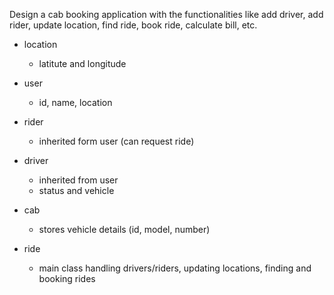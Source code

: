  Design a cab booking application with the functionalities like add driver, add rider, update location, find ride, book ride, calculate bill, etc.
 

- location 
    - latitute and longitude

- user
    - id, name, location

- rider 
    - inherited form user (can request ride)

- driver
    - inherited from user 
    - status and vehicle

    
- cab
    - stores vehicle details (id, model, number)

- ride 
    - main class handling drivers/riders, updating locations, finding and booking rides